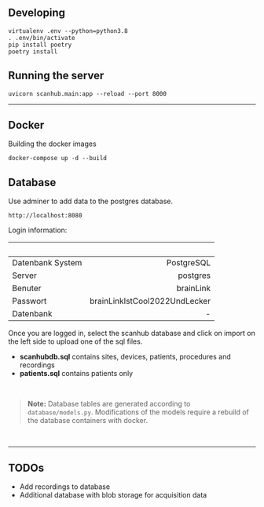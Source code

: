 ## Developing
```
virtualenv .env --python=python3.8
. .env/bin/activate
pip install poetry
poetry install
```

## Running the server
```
uvicorn scanhub.main:app --reload --port 8000
```

---

## Docker

Building the docker images
```
docker-compose up -d --build
```

## Database

Use adminer to add data to the postgres database.
```
http://localhost:8080
```
Login information:

|                       |                                   |
| :---                  |                              ---: |
| Datenbank System      | PostgreSQL                        |
| Server                | postgres                          |
| Benuter               | brainLink                         |
| Passwort              | brainLinkIstCool2022UndLecker     |
| Datenbank             | -                                 |

Once you are logged in, select the scanhub database and click on import on the left side to upload one of the sql files.

- __scanhubdb.sql__ contains sites, devices, patients, procedures and recordings
- __patients.sql__ contains patients only

<br>

> __Note:__ Database tables are generated according to ```database/models.py```. Modifications of the models require a rebuild of the database containers with docker.

<br>

---

## TODOs

- Add recordings to database
- Additional database with blob storage for acquisition data